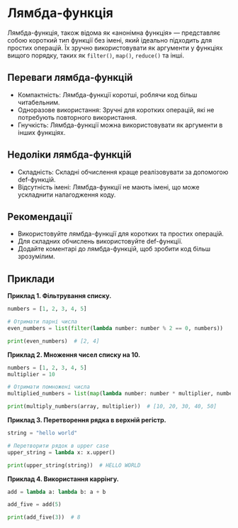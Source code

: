 # Лямбда-функція

Лямбда-функція, також відома як «анонімна функція» — представляє собою короткий тип функції без імені, який ідеально підходить для простих операцій. Їх зручно використовувати як аргументи у функціях вищого порядку, таких як `filter()`, `map()`, `reduce()` та інші.

## Переваги лямбда-функцій

-   Компактність: Лямбда-функції коротші, роблячи код більш читабельним.
-   Одноразове використання: Зручні для коротких операцій, які не потребують повторного використання.
-   Гнучкість: Лямбда-функції можна використовувати як аргументи в інших функціях.

## Недоліки лямбда-функцій

-   Складність: Складні обчислення краще реалізовувати за допомогою def-функцій.
-   Відсутність імені: Лямбда-функції не мають імені, що може ускладнити налагодження коду.

## Рекомендації

-   Використовуйте лямбда-функції для коротких та простих операцій.
-   Для складних обчислень використовуйте def-функції.
-   Додайте коментарі до лямбда-функцій, щоб зробити код більш зрозумілим.

## Приклади

**Приклад 1. Фільтрування списку.**

```py
numbers = [1, 2, 3, 4, 5]

# Отримати парні числа
even_numbers = list(filter(lambda number: number % 2 == 0, numbers))

print(even_numbers)  # [2, 4]
```

**Приклад 2. Множення чисел списку на 10.**

```py
numbers = [1, 2, 3, 4, 5]
multiplier = 10

# Отримати помножені числа
multiplied_numbers = list(map(lambda number: number * multiplier, numbers))

print(multiply_numbers(array, multiplier))  # [10, 20, 30, 40, 50]
```

**Приклад 3. Перетворення рядка в верхній регістр.**

```py
string = "hello world"

# Перетворити рядок в upper case
upper_string = lambda x: x.upper()

print(upper_string(string))  # HELLO WORLD
```

**Приклад 4. Використання каррінгу.**

```py
add = lambda a: lambda b: a + b

add_five = add(5)

print(add_five(3))  # 8
```
